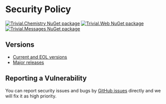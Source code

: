 # Security Policy

[![Trivial.Chemistry NuGet package](https://img.shields.io/nuget/v/Trivial.Chemistry.svg?label=Trivial.Chemistry)](https://www.nuget.org/packages/Trivial.Chemistry)
[![Trivial.Web NuGet package](https://img.shields.io/nuget/v/Trivial.Web.svg?label=Trivial.Web)](https://www.nuget.org/packages/Trivial.Web)
[![Trivial.Messages NuGet package](https://img.shields.io/nuget/v/Trivial.Messages.svg?label=Trivial.Messages)](https://www.nuget.org/packages/Trivial.Messages)

## Versions

- [Current and EOL versions](https://github.com/nuscien/science/wiki/versions)
- [Major releases](https://github.com/nuscien/science/releases)

## Reporting a Vulnerability

You can report security issues and bugs by [GitHub issues](https://github.com/nuscien/science/issues) directly and we will fix it as high priority.
